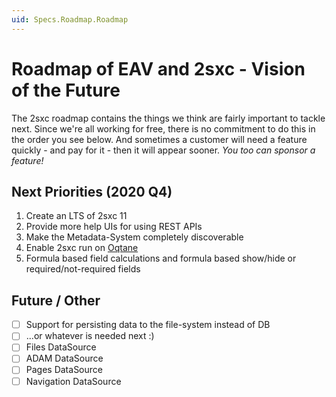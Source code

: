 ```yaml
---
uid: Specs.Roadmap.Roadmap
---
```


# Roadmap of EAV and 2sxc - Vision of the Future

The 2sxc roadmap contains the things we think are fairly important to tackle next. Since we're all working for free, there is no commitment to do this in the order you see below. And sometimes a customer will need a feature quickly - and pay for it - then it will appear sooner. _You too can sponsor a feature!_

## Next Priorities (2020 Q4)

1. Create an LTS of 2sxc 11
1. Provide more help UIs for using REST APIs
1. Make the Metadata-System completely discoverable
1. Enable 2sxc run on [Oqtane](https://www.oqtane.org/)
1. Formula based field calculations and formula based show/hide or required/not-required fields


## Future / Other
* [ ] Support for persisting data to the file-system instead of DB
* [ ] ...or whatever is needed next :)
* [ ] Files DataSource
* [ ] ADAM DataSource
* [ ] Pages DataSource
* [ ] Navigation DataSource
